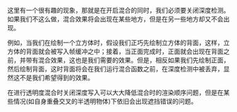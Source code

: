 这里有一个很有趣的现象，那就是在开启混合的同时，我们必须要关闭深度检测。如果我们不这么做，混合效果将会出现在某些地方，但是在另一些地方却又不会出现。

例如，当我们在绘制一个立方体时，假设我们正巧先绘制立方体的背面，这样，立方体的背面就会被写入帧缓冲之中；接着，当正面完成时，正面就会出现在背面之前，并带有混合效果，这也是我们需要的效果。但是，相反如果我们先绘制正面，然后绘制背面，这时背面将会在我们运行混合函数之前，在深度检测中被丢弃，显然这不是我们希望得到的效果。

在进行透明度混合时关闭深度写入可以大大降低混合时的渲染顺序问题，但是在某些情况(如自身重叠交叉的半透明物体)下依旧会出现遮挡错误的问题。
